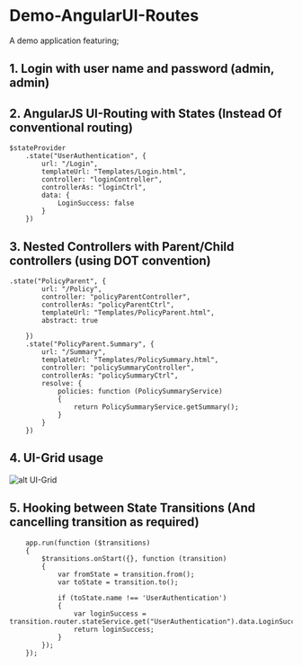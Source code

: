 # Demo-AngularUI-Routes
A demo application featuring;

## 1. Login with user name and password (admin, admin)

## 2. AngularJS UI-Routing with States (Instead Of conventional routing)

    $stateProvider
        .state("UserAuthentication", {
            url: "/Login",
            templateUrl: "Templates/Login.html",
            controller: "loginController",
            controllerAs: "loginCtrl",
            data: {
                LoginSuccess: false
            }
        })

## 3. Nested Controllers with Parent/Child controllers (using DOT convention)

    .state("PolicyParent", {
            url: "/Policy",
            controller: "policyParentController",
            controllerAs: "policyParentCtrl",
            templateUrl: "Templates/PolicyParent.html",
            abstract: true

        })
        .state("PolicyParent.Summary", {
            url: "/Summary",
            templateUrl: "Templates/PolicySummary.html",
            controller: "policySummaryController",
            controllerAs: "policySummaryCtrl",
            resolve: {
                policies: function (PolicySummaryService)
                {
                    return PolicySummaryService.getSummary();
                }
            }
        })

## 4. UI-Grid usage

![alt UI-Grid](https://github.com/avarghesein/Demo-AngularUI-Routes/blob/master/Source/InsuranceDemoApp.jpg)

## 5. Hooking between State Transitions (And cancelling transition as required)

        app.run(function ($transitions)
        {
            $transitions.onStart({}, function (transition)
            {
                var fromState = transition.from();
                var toState = transition.to();

                if (toState.name !== 'UserAuthentication')
                {
                    var loginSuccess = transition.router.stateService.get("UserAuthentication").data.LoginSuccess;
                    return loginSuccess;
                }
            });
        });
